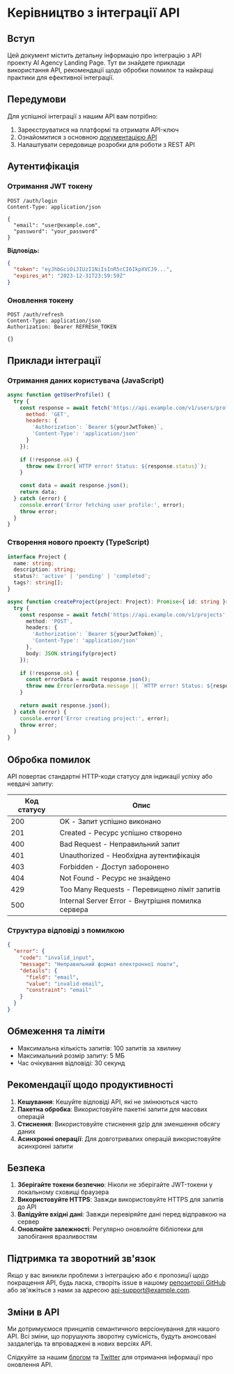 # Керівництво з інтеграції API

## Вступ

Цей документ містить детальну інформацію про інтеграцію з API проекту AI Agency Landing Page. Тут ви знайдете приклади використання API, рекомендації щодо обробки помилок та найкращі практики для ефективної інтеграції.

## Передумови

Для успішної інтеграції з нашим API вам потрібно:

1. Зареєструватися на платформі та отримати API-ключ
2. Ознайомитися з основною [документацією API](../API.md)
3. Налаштувати середовище розробки для роботи з REST API

## Аутентифікація

### Отримання JWT токену

```http
POST /auth/login
Content-Type: application/json

{
  "email": "user@example.com",
  "password": "your_password"
}
```

**Відповідь:**

```json
{
  "token": "eyJhbGciOiJIUzI1NiIsInR5cCI6IkpXVCJ9...",
  "expires_at": "2023-12-31T23:59:59Z"
}
```

### Оновлення токену

```http
POST /auth/refresh
Content-Type: application/json
Authorization: Bearer REFRESH_TOKEN

{}
```

## Приклади інтеграції

### Отримання даних користувача (JavaScript)

```javascript
async function getUserProfile() {
  try {
    const response = await fetch('https://api.example.com/v1/users/profile', {
      method: 'GET',
      headers: {
        'Authorization': `Bearer ${yourJwtToken}`,
        'Content-Type': 'application/json'
      }
    });
    
    if (!response.ok) {
      throw new Error(`HTTP error! Status: ${response.status}`);
    }
    
    const data = await response.json();
    return data;
  } catch (error) {
    console.error('Error fetching user profile:', error);
    throw error;
  }
}
```

### Створення нового проекту (TypeScript)

```typescript
interface Project {
  name: string;
  description: string;
  status?: 'active' | 'pending' | 'completed';
  tags?: string[];
}

async function createProject(project: Project): Promise<{ id: string }> {
  try {
    const response = await fetch('https://api.example.com/v1/projects', {
      method: 'POST',
      headers: {
        'Authorization': `Bearer ${yourJwtToken}`,
        'Content-Type': 'application/json'
      },
      body: JSON.stringify(project)
    });
    
    if (!response.ok) {
      const errorData = await response.json();
      throw new Error(errorData.message || `HTTP error! Status: ${response.status}`);
    }
    
    return await response.json();
  } catch (error) {
    console.error('Error creating project:', error);
    throw error;
  }
}
```

## Обробка помилок

API повертає стандартні HTTP-коди статусу для індикації успіху або невдачі запиту:

| Код статусу | Опис |
|------------|-------|
| 200 | OK - Запит успішно виконано |
| 201 | Created - Ресурс успішно створено |
| 400 | Bad Request - Неправильний запит |
| 401 | Unauthorized - Необхідна аутентифікація |
| 403 | Forbidden - Доступ заборонено |
| 404 | Not Found - Ресурс не знайдено |
| 429 | Too Many Requests - Перевищено ліміт запитів |
| 500 | Internal Server Error - Внутрішня помилка сервера |

### Структура відповіді з помилкою

```json
{
  "error": {
    "code": "invalid_input",
    "message": "Неправильний формат електронної пошти",
    "details": {
      "field": "email",
      "value": "invalid-email",
      "constraint": "email"
    }
  }
}
```

## Обмеження та ліміти

- Максимальна кількість запитів: 100 запитів за хвилину
- Максимальний розмір запиту: 5 МБ
- Час очікування відповіді: 30 секунд

## Рекомендації щодо продуктивності

1. **Кешування**: Кешуйте відповіді API, які не змінюються часто
2. **Пакетна обробка**: Використовуйте пакетні запити для масових операцій
3. **Стиснення**: Використовуйте стиснення gzip для зменшення обсягу даних
4. **Асинхронні операції**: Для довготривалих операцій використовуйте асинхронні запити

## Безпека

1. **Зберігайте токени безпечно**: Ніколи не зберігайте JWT-токени у локальному сховищі браузера
2. **Використовуйте HTTPS**: Завжди використовуйте HTTPS для запитів до API
3. **Валідуйте вхідні дані**: Завжди перевіряйте дані перед відправкою на сервер
4. **Оновлюйте залежності**: Регулярно оновлюйте бібліотеки для запобігання вразливостям

## Підтримка та зворотний зв'язок

Якщо у вас виникли проблеми з інтеграцією або є пропозиції щодо покращення API, будь ласка, створіть issue в нашому [репозиторії GitHub](https://github.com/ludasiksuper555/AI-Agency-Landing-Page/issues) або зв'яжіться з нами за адресою api-support@example.com.

## Зміни в API

Ми дотримуємося принципів семантичного версіонування для нашого API. Всі зміни, що порушують зворотну сумісність, будуть анонсовані заздалегідь та впроваджені в нових версіях API.

Слідкуйте за нашим [блогом](https://example.com/blog) та [Twitter](https://twitter.com/example) для отримання інформації про оновлення API.